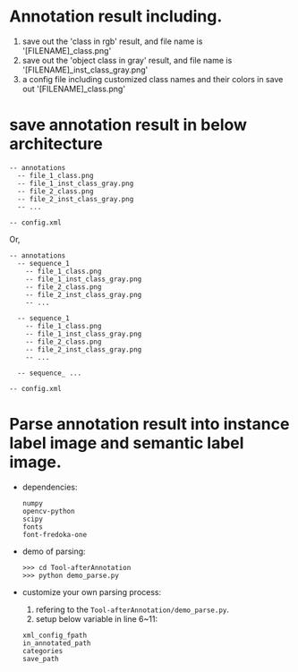 # Annotation result including.
1. save out the 'class in rgb' result, and file name is '[FILENAME]\_class.png' 
2. save out the 'object class in gray' result, and file name is '[FILENAME]\_inst\_class\_gray.png'
3. a config file including customized class names and their colors in save out '[FILENAME]\_class.png'


# save annotation result in below architecture
```
-- annotations
  -- file_1_class.png
  -- file_1_inst_class_gray.png
  -- file_2_class.png
  -- file_2_inst_class_gray.png
  -- ...

-- config.xml

```

Or, 

```
-- annotations
  -- sequence_1
    -- file_1_class.png
    -- file_1_inst_class_gray.png
    -- file_2_class.png
    -- file_2_inst_class_gray.png
    -- ...
  
  -- sequence_1
    -- file_1_class.png
    -- file_1_inst_class_gray.png
    -- file_2_class.png
    -- file_2_inst_class_gray.png
    -- ...

  -- sequence_ ...

-- config.xml
```

# Parse annotation result into instance label image and semantic label image.
+ dependencies:
    ```
    numpy
    opencv-python
    scipy
    fonts
    font-fredoka-one 
    ```

+ demo of parsing:
    ```
    >>> cd Tool-afterAnnotation
    >>> python demo_parse.py
    ```

+ customize your own parsing process:
    1. refering to the `Tool-afterAnnotation/demo_parse.py`.
    2. setup below variable in line 6~11:
    ```
    xml_config_fpath
    in_annotated_path
    categories
    save_path
    ```


